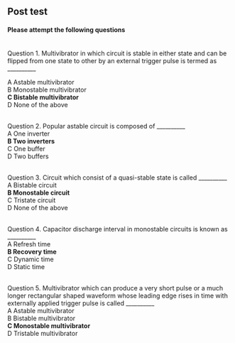 ## Post test
#### Please attempt the following questions

<br>
Question 1.
Multivibrator in which circuit is stable in either state and can be flipped from one state to other by an external trigger pulse is termed as __________<br>

A   Astable multivibrator<br>
B   Monostable multivibrator<br>
<b>C   Bistable multivibrator<br></b>
D   None of the above<br><br>

Question 2.
Popular astable circuit is composed of __________<br>
A   One inverter<br>
<b>B   Two inverters<br></b>
C   One buffer<br>
D   Two buffers<br><br>

Question 3.
Circuit which consist of a quasi-stable state is called __________<br>
A   Bistable circuit<br>
<b>B   Monostable circuit<br></b>
C   Tristate circuit<br>
D   None of the above<br><br>

Question 4.
Capacitor discharge interval in monostable circuits is known as __________<br>
A   Refresh time<br>
<b>B   Recovery time<br></b>
C   Dynamic time<br>
D   Static time<br><br>

Question 5.
Multivibrator which can produce a very short pulse or a much longer rectangular shaped waveform whose leading edge rises in time with externally applied trigger pulse is called __________<br>
A   Astable multivibrator<br>
B   Bistable multivibrator<br>
<b>C   Monostable multivibrator<br></b>
D   Tristable multivibrator
<br><br>



